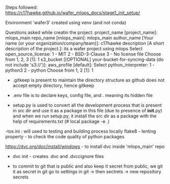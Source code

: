 Steps followed:
https://c17hawke.github.io/wafer_mlops_docs/stage1_init_setup/

Environment 'wafer3' created using venv (and not conda)

Questions asked while creatin the project:
project_name [project_name]: mlops_main
repo_name [mlops_main]: mlops_main
author_name [Your name (or your organization/company/team)]: c17hawke
description [A short description of the project.]: its a wafer project using mlops
Select open_source_license:
1 - MIT
2 - BSD-3-Clause
3 - No license file
Choose from 1, 2, 3 [1]: 1
s3_bucket [[OPTIONAL] your-bucket-for-syncing-data (do not include 's3://')]: 
aws_profile [default]: 
Select python_interpreter:
1 - python3
2 - python
Choose from 1, 2 [1]: 1

- .gitkeep is present to maintain the directory structure as github does not accept empty directory, hence gitkeep

- .env file is to declare keys, config file, and . meaning its hidden file

- setup.py is used to convert all the development process that is present in src dir and use it as a package in this file (due to presence of __init__.py) and when we run setup.py, it install the src dir as a package with the help of requirements.txt (# local package -e .)

-tox.ini : will used to testing and building process locally
    flake8 - lenting property - to check the code quality of python packages

https://dvc.org/doc/install/windows - to install dvc inside 'mlops_main' repo

- dvc init - creates .dvc and .dvccignore files

- to commit to git that is public and also keep it secret from public, we git it as secret in git
  go to settings in git -> then sectrets -> new repository secrets